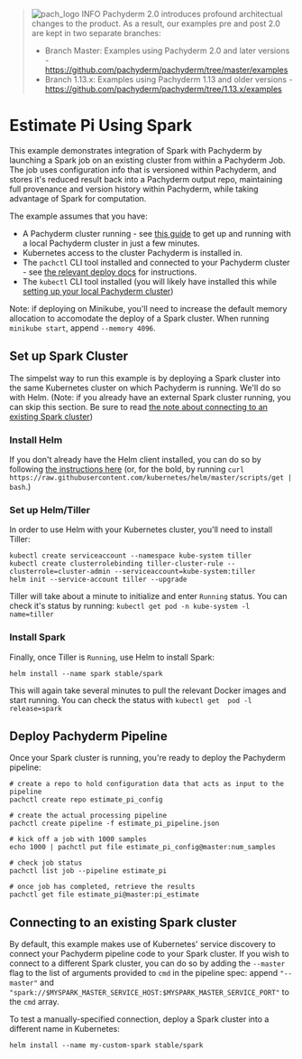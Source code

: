 >![pach_logo](../img/pach_logo.svg) INFO Pachyderm 2.0 introduces profound architectual changes to the product. As a result, our examples pre and post 2.0 are kept in two separate branches:
> - Branch Master: Examples using Pachyderm 2.0 and later versions - https://github.com/pachyderm/pachyderm/tree/master/examples
> - Branch 1.13.x: Examples using Pachyderm 1.13 and older versions - https://github.com/pachyderm/pachyderm/tree/1.13.x/examples

# Estimate Pi Using Spark

This example demonstrates integration of Spark with Pachyderm by launching
a Spark job on an existing cluster from within a Pachyderm Job. The job uses
configuration info that is versioned within Pachyderm, and stores it's reduced
result back into a Pachyderm output repo, maintaining full provenance and
version history within Pachyderm, while taking advantage of Spark for
computation.

The example assumes that you have:

- A Pachyderm cluster running - see [this guide](https://docs.pachyderm.com/latest/getting_started/local_installation/) to get up and running with a local Pachyderm cluster in just a few minutes.
- Kubernetes access to the cluster Pachyderm is installed in.
- The `pachctl` CLI tool installed and connected to your Pachyderm cluster - see [the relevant deploy docs](https://docs.pachyderm.com/latest/deploy-manage/deploy/) for instructions.
- The `kubectl` CLI tool installed (you will likely have installed this while [setting up your local Pachyderm cluster](https://docs.pachyderm.com/latest/getting_started/local_installation/))

Note: if deploying on Minikube, you'll need to increase the default memory
allocation to accomodate the deploy of a Spark cluster. When running `minikube
start`, append `--memory 4096`.

## Set up Spark Cluster

The simpelst way to run this example is by deploying a Spark cluster into the
same Kubernetes cluster on which Pachyderm is running. We'll do so with Helm.
(Note: if you already have an external Spark cluster running, you can skip this
section. Be sure to read [the note about connecting to an existing Spark
cluster](#connecting-to-an-existing-spark-cluster))

### Install Helm

If you don't already have the Helm client installed, you can do so by following
[the instructions
here](https://docs.helm.sh/using_helm/#installing-the-helm-client) (or, for the
bold, by running `curl
https://raw.githubusercontent.com/kubernetes/helm/master/scripts/get | bash`.)

### Set up Helm/Tiller

In order to use Helm with your Kubernetes cluster, you'll need to install
Tiller:

```
kubectl create serviceaccount --namespace kube-system tiller
kubectl create clusterrolebinding tiller-cluster-rule --clusterrole=cluster-admin --serviceaccount=kube-system:tiller
helm init --service-account tiller --upgrade
```

Tiller will take about a minute to initialize and enter `Running` status. You
can check it's status by running: `kubectl get pod -n kube-system -l
name=tiller`


### Install Spark

Finally, once Tiller is `Running`, use Helm to install Spark:

```
helm install --name spark stable/spark
```

This will again take several minutes to pull the relevant Docker images and
start running. You can check the status with `kubectl get  pod -l
release=spark`

## Deploy Pachyderm Pipeline

Once your Spark cluster is running, you're ready to deploy the Pachyderm
pipeline:


```
# create a repo to hold configuration data that acts as input to the pipeline
pachctl create repo estimate_pi_config

# create the actual processing pipeline
pachctl create pipeline -f estimate_pi_pipeline.json

# kick off a job with 1000 samples
echo 1000 | pachctl put file estimate_pi_config@master:num_samples

# check job status
pachctl list job --pipeline estimate_pi

# once job has completed, retrieve the results
pachctl get file estimate_pi@master:pi_estimate

```

## Connecting to an existing Spark cluster

By default, this example makes use of Kubernetes' service discovery to connect
your Pachyderm pipeline code to your Spark cluster. If you wish to connect to
a different Spark cluster, you can do so by adding the `--master` flag to the
list of arguments provided to `cmd` in the pipeline spec: append `"--master"`
and `"spark://$MYSPARK_MASTER_SERVICE_HOST:$MYSPARK_MASTER_SERVICE_PORT"` to
the `cmd` array.

To test a manually-specified connection, deploy a Spark cluster into
a different name in Kubernetes:

```
helm install --name my-custom-spark stable/spark
```

